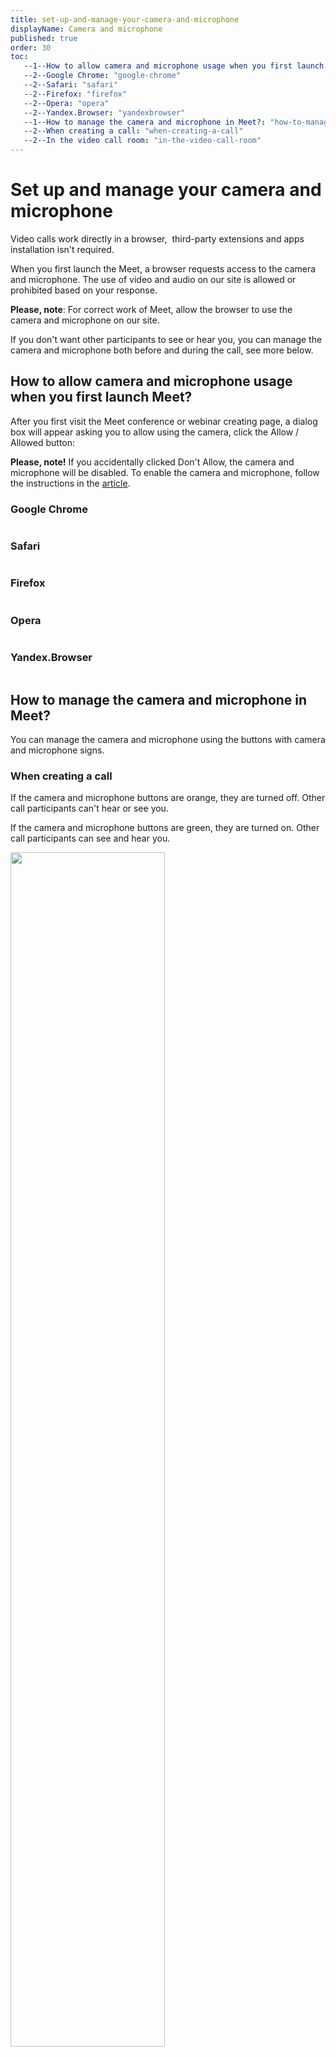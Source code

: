 ```yaml
---
title: set-up-and-manage-your-camera-and-microphone
displayName: Camera and microphone
published: true
order: 30
toc:
   --1--How to allow camera and microphone usage when you first launch Meet?: "how-to-allow-camera-and-microphone-usage-when-you-first-launch-meet"
   --2--Google Chrome: "google-chrome"
   --2--Safari: "safari"
   --2--Firefox: "firefox"
   --2--Opera: "opera"
   --2--Yandex.Browser: "yandexbrowser"
   --1--How to manage the camera and microphone in Meet?: "how-to-manage-the-camera-and-microphone-in-meet"
   --2--When creating a call: "when-creating-a-call"
   --2--In the video call room: "in-the-video-call-room"
---
```

# Set up and manage your camera and microphone

Video calls work directly in a browser,  third-party extensions and apps installation isn't required.

When you first launch the Meet, a browser requests access to the camera and microphone. The use of video and audio on our site is allowed or prohibited based on your response.

**Please, note**: For correct work of Meet, allow the browser to use the camera and microphone on our site.

If you don't want other participants to see or hear you, you can manage the camera and microphone both before and during the call, see more below.

## How to allow camera and microphone usage when you first launch Meet?

After you first visit the Meet conference or webinar creating page, a dialog box will appear asking you to allow using the camera, click the Allow / Allowed button:

**Please, note!** If you accidentally clicked Don't Allow, the camera and microphone will be disabled. To enable the camera and microphone, follow the instructions in the <a href="https://gcore.com/docs/streaming/troubleshooting/meet-issues/fix-the-camera-or-microphone-if-they-do-not-work" target="_blank">article</a>.

### Google Chrome

<img src="https://support.gcore.com/hc/article_attachments/360013193838/_______________________.png" alt="">

### Safari

<img src="https://support.gcore.com/hc/article_attachments/360013112817/Safari_fullscreen.png" alt="">

### Firefox

<img src="https://support.gcore.com/hc/article_attachments/360013112877/firefox_allow__1_.png" alt="">

### Opera

<img src="https://support.gcore.com/hc/article_attachments/360013112897/opera_allow.png" alt="">

### Yandex.Browser

<img src="https://support.gcore.com/hc/article_attachments/360013113037/Yandex_______________.png" alt="">

## How to manage the camera and microphone in Meet?

You can manage the camera and microphone using the buttons with camera and microphone signs.

### When creating a call

If the camera and microphone buttons are orange, they are turned off. Other call participants can't hear or see you.

If the camera and microphone buttons are green, they are turned on. Other call participants can see and hear you.

<img src="https://support.gcore.com/hc/article_attachments/360013113157/_____________________________.png" alt="" width="70%">

When the camera and microphone are turned on, it is possible to select the required video and sound sources.

To select a video source, click on the arrow to expand the list of available cameras:

<img src="https://support.gcore.com/hc/article_attachments/360013113397/____________________.png" alt="" width="70%">

To select a sound source, click on the arrow to expand the list of available microphones:

<img src="https://support.gcore.com/hc/article_attachments/360013113417/_______________________.png" alt="" width="70%">

### In the video call room

If the camera and microphone buttons are blue, they are turned off. Other call participants can't hear you or see you.

If the camera and microphone buttons are green, they are turned on. Other call participants can see and hear you.

<img src="https://support.gcore.com/hc/article_attachments/360013113517/________________________________.png" alt="" width="70%">

In the mobile version of Meet, you can change the camera during a call. The camera change button is located to the right of the camera button.

If the camera change button is green, the main camera is on.

<img src="https://support.gcore.com/hc/article_attachments/360013110717/meet________________.jpg" alt="" width="254">

If the camera change button is blue, the front camera is on.

<img src="https://support.gcore.com/hc/article_attachments/360013191738/meet_______.png" alt="" width="253">